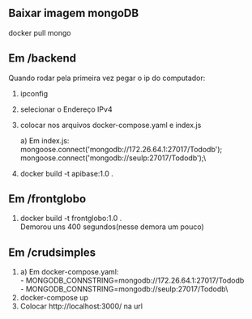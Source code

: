 ## Baixar imagem mongoDB
docker pull mongo

## Em /backend

Quando rodar pela primeira vez pegar o ip do computador:
1) ipconfig
2) selecionar o Endereço IPv4
3) colocar nos arquivos docker-compose.yaml e index.js
    
    a) Em index.js:\
        mongoose.connect('mongodb://172.26.64.1:27017/Tododb');\
        mongoose.connect('mongodb://seuIp:27017/Tododb');\
4) docker build -t apibase:1.0 .

## Em /frontglobo
1) docker build -t frontglobo:1.0 .\
Demorou uns 400 segundos(nesse demora um pouco)

## Em /crudsimples
1) a) Em docker-compose.yaml:\
        - MONGODB_CONNSTRING=mongodb://172.26.64.1:27017/Tododb\
        - MONGODB_CONNSTRING=mongodb://seuIp:27017/Tododb\
2) docker-compose up
3) Colocar http://localhost:3000/ na url


